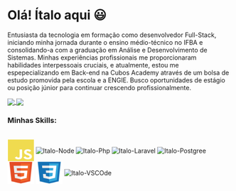# Olá! Ítalo aqui 😃

Entusiasta da tecnologia em formação como desenvolvedor Full-Stack, iniciando minha jornada durante o ensino médio-técnico no IFBA e consolidando-a com a graduação em Análise e Desenvolvimento de Sistemas. Minhas experiências profissionais me proporcionaram habilidades interpessoais cruciais, e atualmente, estou me espepecializando em Back-end na Cubos Academy através de um bolsa de estudo promovida pela escola e a ENGIE. Busco oportunidades de estágio ou posição júnior para continuar crescendo profissionalmente.

<div>
  <a href="https://github.com/ItaloMac/github-readme-stats">
    <img height=200 align="center" src="https://github-readme-stats.vercel.app/api?username=ItaloMac&show_icons=true&theme=dracula" />
  </a>
  <a href="https://github.com/ItaloMac/convoychat">
    <img height=200 align="center" src="https://github-readme-stats.vercel.app/api/top-langs?username=ItaloMac&layout=compact&langs_count=8&card_width=320&theme=dracula" />
  </a>
</div>

### Minhas Skills:
<div style="display: inline_block"><br>
  <img align="center" alt="Italo-Js" height="50" width="60" src="https://raw.githubusercontent.com/devicons/devicon/master/icons/javascript/javascript-plain.svg">
  <img align="center" alt="Italo-Node" height="50" width="60" src="https://cdn.jsdelivr.net/gh/devicons/devicon@latest/icons/nodejs/nodejs-original.svg" />
  <img align="center" alt="Italo-Php" height="50" width="60" src="https://cdn.jsdelivr.net/gh/devicons/devicon@latest/icons/php/php-original.svg">
  <img align="center" alt="Italo-Laravel" height="50" width="60" src="https://cdn.jsdelivr.net/gh/devicons/devicon@latest/icons/laravel/laravel-original-wordmark.svg">
  <img align="center" alt="Italo-Postgree" height="50" width="60" src="https://cdn.jsdelivr.net/gh/devicons/devicon@latest/icons/postgresql/postgresql-original.svg">
  <img align="center" alt="Italo-HTML" height="50" width="60" src="https://raw.githubusercontent.com/devicons/devicon/master/icons/html5/html5-original.svg">
  <img align="center" alt="Italo-CSS" height="50" width="60" src="https://raw.githubusercontent.com/devicons/devicon/master/icons/css3/css3-original.svg">
  <img align="center" alt="Italo-VSCOde" height="50" width="60" src="https://cdn.jsdelivr.net/gh/devicons/devicon@latest/icons/vscode/vscode-original.svg">
</div>

